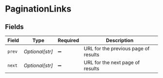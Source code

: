 # PaginationLinks


## Fields

| Field                                | Type                                 | Required                             | Description                          |
| ------------------------------------ | ------------------------------------ | ------------------------------------ | ------------------------------------ |
| `prev`                               | *Optional[str]*                      | :heavy_minus_sign:                   | URL for the previous page of results |
| `next`                               | *Optional[str]*                      | :heavy_minus_sign:                   | URL for the next page of results     |